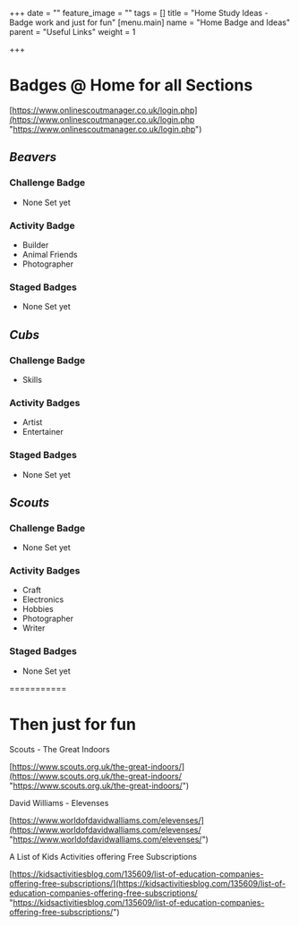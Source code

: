+++
date = ""
feature_image = ""
tags = []
title = "Home Study Ideas - Badge work and just for fun"
[menu.main]
name = "Home Badge and Ideas"
parent = "Useful Links"
weight = 1

+++
# Badges @ Home for all Sections

[https://www.onlinescoutmanager.co.uk/login.php](https://www.onlinescoutmanager.co.uk/login.php "https://www.onlinescoutmanager.co.uk/login.php")

## **_Beavers_**

### **Challenge Badge**

* None Set yet

### **Activity Badge**

* Builder
* Animal Friends
* Photographer

### **Staged Badges**

* None Set yet

## **_Cubs_** 

### **Challenge Badge**

* Skills

### **Activity Badges**

* Artist
* Entertainer

### **Staged Badges**

* None Set yet

## **_Scouts_**

### **Challenge Badge**

* None Set yet

### **Activity Badges**

* Craft
* Electronics
* Hobbies
* Photographer
* Writer

### **Staged Badges**

* None Set yet

===========

# Then just for fun

Scouts - The Great Indoors

[https://www.scouts.org.uk/the-great-indoors/](https://www.scouts.org.uk/the-great-indoors/ "https://www.scouts.org.uk/the-great-indoors/")

David Williams - Elevenses

[https://www.worldofdavidwalliams.com/elevenses/](https://www.worldofdavidwalliams.com/elevenses/ "https://www.worldofdavidwalliams.com/elevenses/")

A List of Kids Activities offering Free Subscriptions

[https://kidsactivitiesblog.com/135609/list-of-education-companies-offering-free-subscriptions/](https://kidsactivitiesblog.com/135609/list-of-education-companies-offering-free-subscriptions/ "https://kidsactivitiesblog.com/135609/list-of-education-companies-offering-free-subscriptions/")